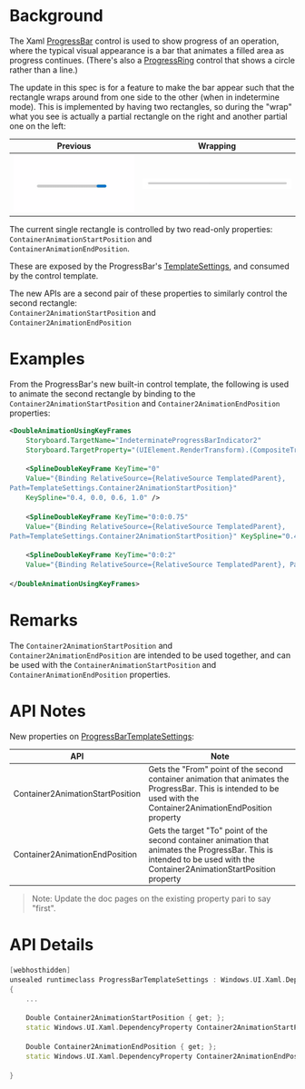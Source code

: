 
# Background

The Xaml [ProgressBar](https://docs.microsoft.com/uwp/api/Microsoft.UI.Xaml.Controls.ProgressBar) control is used to show progress of an operation, where the typical visual appearance is a bar that animates a filled area as progress continues. (There's also a [ProgressRing](https://docs.microsoft.com/uwp/api/Windows.UI.Xaml.Controls.ProgressRing) control that shows a circle rather than a line.)

The update in this spec is for a feature to make the bar appear such that the rectangle wraps around from one side to the other (when in indetermine mode). This is implemented by having two rectangles, so during the "wrap" what you see is actually a partial rectangle on the right and another partial one on the left:

| Previous | Wrapping |
| - | - |
| ![image](./PB1.gif) | ![image](./IndeterminatePB.gif) |

The current single rectangle is controlled by two read-only properties:  
`ContainerAnimationStartPosition` and  
`ContainerAnimationEndPosition`. 

These are exposed by the ProgressBar's [TemplateSettings](https://docs.microsoft.com/uwp/api/Windows.UI.Xaml.Controls.ProgressBar.TemplateSettings), and consumed by the control template. 

The new APIs are a second pair of these properties to similarly control the second rectangle:  
`Container2AnimationStartPosition` and  
`Container2AnimationEndPosition`

# Examples

From the ProgressBar's new built-in control template, the following is used to animate the second rectangle by binding to the `Container2AnimationStartPosition` and `Container2AnimationEndPosition` properties:

```Xml
<DoubleAnimationUsingKeyFrames
    Storyboard.TargetName="IndeterminateProgressBarIndicator2"
    Storyboard.TargetProperty="(UIElement.RenderTransform).(CompositeTransform.TranslateX)">

    <SplineDoubleKeyFrame KeyTime="0" 
    Value="{Binding RelativeSource={RelativeSource TemplatedParent},
Path=TemplateSettings.Container2AnimationStartPosition}" 
    KeySpline="0.4, 0.0, 0.6, 1.0" />

    <SplineDoubleKeyFrame KeyTime="0:0:0.75" 
    Value="{Binding RelativeSource={RelativeSource TemplatedParent}, 
Path=TemplateSettings.Container2AnimationStartPosition}" KeySpline="0.4, 0.0, 0.6, 1.0" />

    <SplineDoubleKeyFrame KeyTime="0:0:2" 
    Value="{Binding RelativeSource={RelativeSource TemplatedParent}, Path=TemplateSettings.Container2AnimationEndPosition}" KeySpline="0.4, 0.0, 0.6, 1.0" />

</DoubleAnimationUsingKeyFrames>
```


# Remarks

The `Container2AnimationStartPosition` and `Container2AnimationEndPosition` are intended to be used together, and can be used with the `ContainerAnimationStartPosition` and `ContainerAnimationEndPosition` properties.

# API Notes

New properties on [ProgressBarTemplateSettings](https://docs.microsoft.com/uwp/api/Microsoft.UI.Xaml.Controls.ProgressBarTemplateSettings):

| API | Note |
| - | - |
| Container2AnimationStartPosition | Gets the "From" point of the second container animation that animates the ProgressBar. This is intended to be used with the Container2AnimationEndPosition property |
| Container2AnimationEndPosition | Gets the target "To" point of the second container animation that animates the ProgressBar. This is intended to be used with the Container2AnimationStartPosition property|


> Note: Update the  doc pages on the existing property pari to say "first".

# API Details

```c++
[webhosthidden]
unsealed runtimeclass ProgressBarTemplateSettings : Windows.UI.Xaml.DependencyObject
{
    ...

    Double Container2AnimationStartPosition { get; };
    static Windows.UI.Xaml.DependencyProperty Container2AnimationStartPositionProperty{ get; };

    Double Container2AnimationEndPosition { get; };
    static Windows.UI.Xaml.DependencyProperty Container2AnimationEndPositionProperty{ get; };

}
```
